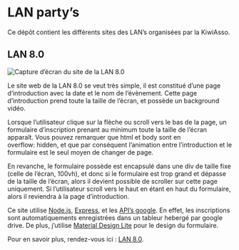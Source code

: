# LAN party’s
Ce dépôt contient les différents sites des LAN’s organisées par la KiwiAsso.

## LAN 8.0

![Capture d’écran du site de la LAN 8.0](https://s13.postimg.org/ohss53r53/lan80_mockedup.png)

Le site web de la LAN 8.0 se veut très simple, il est constitué d’une page d’introduction avec la date et le nom de l’évènement. Cette page d’introduction prend toute la taille de l’écran, et possède un background vidéo.

Lorsque l’utilisateur clique sur la flèche ou scroll vers le bas de la page, un formulaire d’inscription prenant au minimum toute la taille de l’écran apparaît. Vous pouvez remarquer que html et body sont en overflow: hidden, et que par conséquent l’animation entre l’introduction et le formulaire est le seul moyen de changer de page.

En revanche, le formulaire possède est encapsulé dans une div de taille fixe (celle de l’écran, 100vh), et donc si le formulaire est trop grand et dépasse de la taille de l’écran, alors il devient possible de scroller sur cette page uniquement. Si l’utilisateur scroll vers le haut en étant en haut du formulaire, alors il reviendra à la page d’introduction.

Ce site utilise [Node.js](https://nodejs.org/), [Express](http://expressjs.com/), et les [API’s google](https://developers.google.com/sheets/). En effet, les inscriptions sont automatiquements enregistrées dans un tableur hebergé par google drive. De plus, j’utilise [Material Design Lite](https://getmdl.io/) pour le design du formulaire.

Pour en savoir plus, rendez-vous ici : [LAN 8.0](https://github.com/johynpapin/lanpartys/tree/master/lan8).
